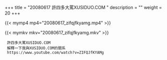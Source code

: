 +++
title = "20080617  許四多大罵XUSIDUO.COM "
description = ""
weight = 20
+++

{{< mymp4 mp4="20080617_zifqjfkyamg.mp4" >}}

{{< mymkv mkv="20080617_zifqjfkyamg.mkv" >}}

     許四多大罵XUSIDUO.COM 
     解釋一下我與XUSIDUO.COM的關系 
     https://www.youtube.com/watch?v=ZIFQJfKYAMg 
